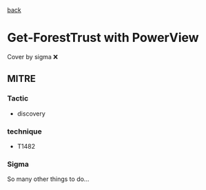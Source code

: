 [back](../index.md)
# Get-ForestTrust with PowerView
Cover by sigma :x: 

## MITRE
### Tactic
  - discovery

### technique
  - T1482

### Sigma

 So many other things to do...